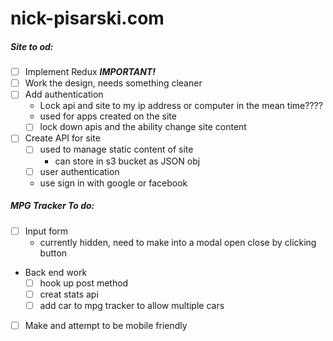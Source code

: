 # nick-pisarski.com

#####  Site to od:

- [ ] Implement Redux ***IMPORTANT!***
- [ ] Work the design, needs something cleaner
- [ ] Add authentication
    * Lock api and site to my ip address or computer in the mean time????
    * used for apps created on the site
    - [ ] lock down apis and the ability change site content
- [ ] Create API for site
    - [ ] used to manage static content of site
        * can store in s3 bucket as JSON obj
    - [ ] user authentication
     * use sign in with google or facebook
  
##### MPG Tracker To do:
- [ ] Input form
    * currently hidden, need to make into a modal open close by clicking button
* Back end work
    - [ ] hook up post method
    - [ ] creat stats api
    - [ ] add car to mpg tracker to allow multiple cars
- [ ] Make and attempt to be mobile friendly 
